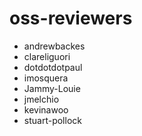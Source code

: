 # oss-reviewers
* andrewbackes
* clareliguori
* dotdotdotpaul
* imosquera
* Jammy-Louie
* jmelchio
* kevinawoo
* stuart-pollock
